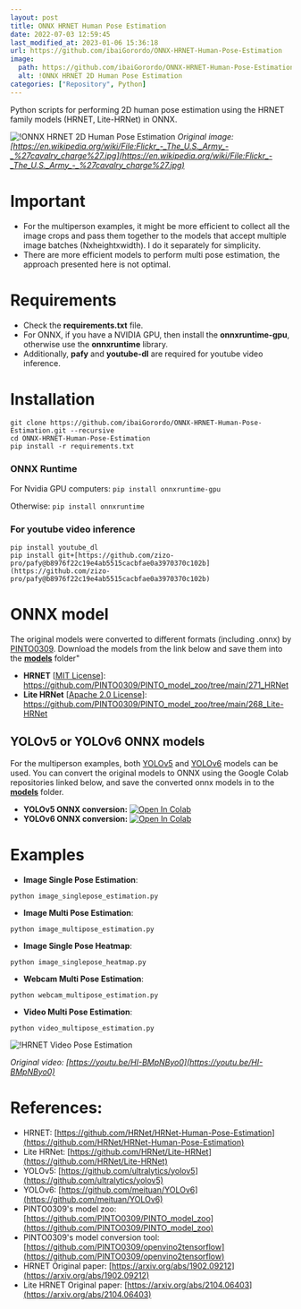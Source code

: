 ```yaml
---
layout: post
title: ONNX HRNET Human Pose Estimation
date: 2022-07-03 12:59:45 
last_modified_at: 2023-01-06 15:36:18 
url: https://github.com/ibaiGorordo/ONNX-HRNET-Human-Pose-Estimation
image:
  path: https://github.com/ibaiGorordo/ONNX-HRNET-Human-Pose-Estimation/raw/main/doc/img/output.jpg
  alt: !ONNX HRNET 2D Human Pose Estimation
categories: ["Repository", Python]
---
```

 Python scripts for performing 2D human pose estimation using the HRNET family models (HRNET, Lite-HRNet) in ONNX.


![!ONNX HRNET 2D Human Pose Estimation](https://github.com/ibaiGorordo/ONNX-HRNET-Human-Pose-Estimation/raw/main/doc/img/output.jpg)
*Original image: [https://en.wikipedia.org/wiki/File:Flickr_-_The_U.S._Army_-_%27cavalry_charge%27.jpg](https://en.wikipedia.org/wiki/File:Flickr_-_The_U.S._Army_-_%27cavalry_charge%27.jpg)*

# Important
- For the multiperson examples, it might be more efficient to collect all the image crops and pass them together to the models that accept multiple image batches (Nxheightxwidth). I do it separately for simplicity.
- There are more efficient models to perform multi pose estimation, the approach presented here is not optimal.

# Requirements

 * Check the **requirements.txt** file. 
 * For ONNX, if you have a NVIDIA GPU, then install the **onnxruntime-gpu**, otherwise use the **onnxruntime** library.
 * Additionally, **pafy** and **youtube-dl** are required for youtube video inference.
 
# Installation
```
git clone https://github.com/ibaiGorordo/ONNX-HRNET-Human-Pose-Estimation.git --recursive
cd ONNX-HRNET-Human-Pose-Estimation
pip install -r requirements.txt
```
### ONNX Runtime
For Nvidia GPU computers:
`pip install onnxruntime-gpu`

Otherwise:
`pip install onnxruntime`

### For youtube video inference
```
pip install youtube_dl
pip install git+[https://github.com/zizo-pro/pafy@b8976f22c19e4ab5515cacbfae0a3970370c102b](https://github.com/zizo-pro/pafy@b8976f22c19e4ab5515cacbfae0a3970370c102b)
```

# ONNX model 
The original models were converted to different formats (including .onnx) by [PINTO0309](https://github.com/PINTO0309). Download the models from the link below and save them into the **[models](https://github.com/ibaiGorordo/ONNX-HRNET-Human-Pose-Estimation/tree/main/models)** folder"
- **HRNET** [[MIT License](https://github.com/leoxiaobin/deep-high-resolution-net.pytorch/blob/master/LICENSE)]: https://github.com/PINTO0309/PINTO_model_zoo/tree/main/271_HRNet 
- **Lite HRNet** [[Apache 2.0 License](https://github.com/HRNet/Lite-HRNet/blob/hrnet/LICENSE)]: https://github.com/PINTO0309/PINTO_model_zoo/tree/main/268_Lite-HRNet 
 
## YOLOv5 or YOLOv6 ONNX models
For the multiperson examples, both [YOLOv5](https://github.com/ultralytics/yolov5) and [YOLOv6](https://github.com/meituan/YOLOv6) models can be used. You can convert the original models to ONNX using the Google Colab repositories linked below, and save the converted onnx models in to the **[models](https://github.com/ibaiGorordo/ONNX-HRNET-Human-Pose-Estimation/tree/main/models)** folder.
- **YOLOv5 ONNX conversion:** [![Open In Colab](https://colab.research.google.com/assets/colab-badge.svg)](https://colab.research.google.com/drive/1V-F3erKkPun-vNn28BoOc6ENKmfo8kDh?usp=sharing)
- **YOLOv6 ONNX conversion:** [![Open In Colab](https://colab.research.google.com/assets/colab-badge.svg)](https://colab.research.google.com/drive/1pke1ffMeI2dXkIAbzp6IHWdQ0u8S6I0n?usp=sharing)

# Examples

 * **Image Single Pose Estimation**:
 ```
 python image_singlepose_estimation.py
 ```
 
  * **Image Multi Pose Estimation**:
 ```
 python image_multipose_estimation.py
 ```
 
 * **Image Single Pose Heatmap**:
 ```
 python image_singlepose_heatmap.py
 ```
 
 * **Webcam Multi Pose Estimation**:
 ```
 python webcam_multipose_estimation.py
 ``` 
 
 * **Video Multi Pose Estimation**:
 ```
 python video_multipose_estimation.py
 ``` 
 ![!HRNET Video Pose Estimation](https://github.com/ibaiGorordo/ONNX-HRNET-Human-Pose-Estimation/raw/main/doc/img/hrnet_video.gif)
 
 *Original video: [https://youtu.be/HI-BMpNByo0](https://youtu.be/HI-BMpNByo0)*
  
# References:
* HRNET: [https://github.com/HRNet/HRNet-Human-Pose-Estimation](https://github.com/HRNet/HRNet-Human-Pose-Estimation)
* Lite HRNet: [https://github.com/HRNet/Lite-HRNet](https://github.com/HRNet/Lite-HRNet)
* YOLOv5: [https://github.com/ultralytics/yolov5](https://github.com/ultralytics/yolov5)
* YOLOv6: [https://github.com/meituan/YOLOv6](https://github.com/meituan/YOLOv6)
* PINTO0309's model zoo: [https://github.com/PINTO0309/PINTO_model_zoo](https://github.com/PINTO0309/PINTO_model_zoo)
* PINTO0309's model conversion tool: [https://github.com/PINTO0309/openvino2tensorflow](https://github.com/PINTO0309/openvino2tensorflow)
* HRNET Original paper: [https://arxiv.org/abs/1902.09212](https://arxiv.org/abs/1902.09212)
* Lite HRNET Original paper: [https://arxiv.org/abs/2104.06403](https://arxiv.org/abs/2104.06403)
